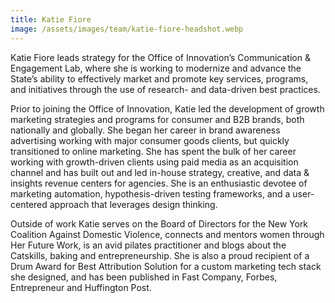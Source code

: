 ```yaml
---
title: Katie Fiore
image: /assets/images/team/katie-fiore-headshot.webp
---
```


Katie Fiore leads strategy for the Office of Innovation’s Communication & Engagement Lab, where she is working to modernize and advance the State’s ability to effectively market and promote key services, programs, and initiatives through the use of research- and data-driven best practices.

Prior to joining the Office of Innovation, Katie led the development of growth marketing strategies and programs for consumer and B2B brands, both nationally and globally. She began her career in brand awareness advertising working with major consumer goods clients, but quickly transitioned to online marketing. She has spent the bulk of her career working with growth-driven clients using paid media as an acquisition channel and has built out and led in-house strategy, creative, and data & insights revenue centers for agencies. She is an enthusiastic devotee of marketing automation, hypothesis-driven testing frameworks, and a user-centered approach that leverages design thinking.

Outside of work Katie serves on the Board of Directors for the New York Coalition Against Domestic Violence, connects and mentors women through Her Future Work, is an avid pilates practitioner and blogs about the Catskills, baking and entrepreneurship. She is also a proud recipient of a Drum Award for Best Attribution Solution for a custom marketing tech stack she designed, and has been published in Fast Company, Forbes, Entrepreneur and Huffington Post.
